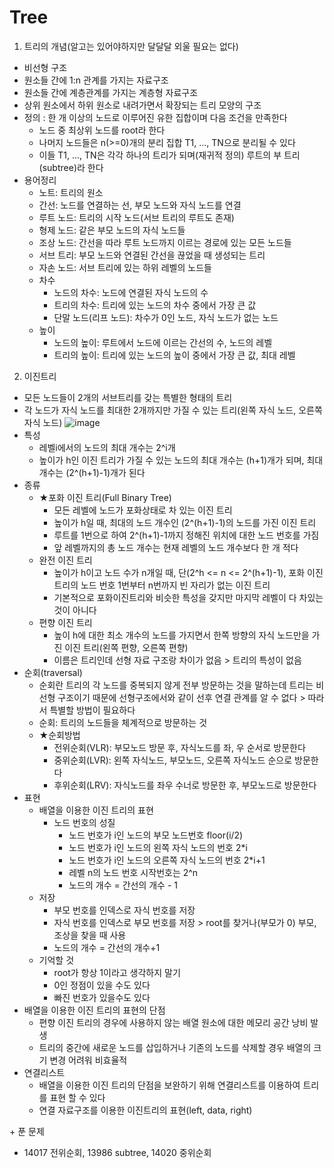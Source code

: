 # Tree
1. 트리의 개념(알고는 있어야하지만 달달달 외울 필요는 없다)
- 비선형 구조
- 원소들 간에 1:n 관계를 가지는 자료구조
- 원소들 간에 계층관계를 가지는 계층형 자료구조
- 상위 원소에서 하위 원소로 내려가면서 확장되는 트리 모양의 구조
- 정의 : 한 개 이상의 노드로 이루어진 유한 집합이며 다음 조건을 만족한다
  - 노드 중 최상위 노드를 root라 한다
  - 나머지 노드들은 n(>=0)개의 분리 집합 T1, ..., TN으로 분리될 수 있다
  - 이들 T1, ..., TN은 각각 하나의 트리가 되며(재귀적 정의) 루트의 부 트리(subtree)라 한다
- 용어정리
  - 노트: 트리의 원소
  - 간선: 노드를 연결하는 선, 부모 노드와 자식 노드를 연결
  - 루트 노드: 트리의 시작 노드(서브 트리의 루트도 존재)
  - 형제 노드: 같은 부모 노드의 자식 노드들
  - 조상 노드: 간선을 따라 루트 노드까지 이르는 경로에 있는 모든 노드들
  - 서브 트리: 부모 노드와 연결된 간선을 끊었을 때 생성되는 트리
  - 자손 노드: 서브 트리에 있는 하위 레벨의 노드들
  - 차수
    - 노드의 차수: 노드에 연결된 자식 노드의 수
    - 트리의 차수: 트리에 있는 노드의 차수 중에서 가장 큰 값
    - 단말 노드(리프 노드): 차수가 0인 노드, 자식 노드가 없는 노드
  - 높이
    - 노드의 높이: 루트에서 노드에 이르는 간선의 수, 노드의 레벨
    - 트리의 높이: 트리에 있는 노드의 높이 중에서 가장 큰 값, 최대 레벨

2. 이진트리
- 모든 노드들이 2개의 서브트리를 갖는 특별한 형태의 트리
- 각 노드가 자식 노드를 최대한 2개까지만 가질 수 있는 트리(왼쪽 자식 노드, 오른쪽 자식 노드)
  ![image](https://user-images.githubusercontent.com/122499274/220488682-1a860625-3f97-45c4-95b0-4cb7077c5e5d.png)
- 특성
  - 레벨i에서의 노드의 최대 개수는 2^i개
  - 높이가 h인 이진 트리가 가질 수 있는 노드의 최대 개수는 (h+1)개가 되며, 최대 개수는 (2^(h+1)-1)개가 된다
- 종류
  - ★포화 이진 트리(Full Binary Tree)
    - 모든 레벨에 노드가 포화상태로 차 있는 이진 트리
    - 높이가 h일 때, 최대의 노드 개수인 (2^(h+1)-1)의 노드를 가진 이진 트리
    - 루트를 1번으로 하여 2^(h+1)-1까지 정해진 위치에 대한 노드 번호를 가짐
    - 앞 레벨까지의 총 노드 개수는 현재 레벨의 노드 개수보다 한 개 적다
  - 완전 이진 트리
    - 높이가 h이고 노드 수가 n개일 때, 단(2^h <= n <= 2^(h+1)-1), 포화 이진 트리의 노드 번호 1번부터 n번까지 빈 자리가 없는 이진 트리
    - 기본적으로 포화이진트리와 비슷한 특성을 갖지만 마지막 레벨이 다 차있는 것이 아니다
  - 편향 이진 트리
    - 높이 h에 대한 최소 개수의 노드를 가지면서 한쪽 방향의 자식 노드만을 가진 이진 트리(왼쪽 편향, 오른쪽 편향)
    - 이름은 트리인데 선형 자료 구조랑 차이가 없음 > 트리의 특성이 없음
- 순회(traversal)
  - 순회란 트리의 각 노드를 중복되지 않게 전부 방문하는 것을 말하는데 트리는 비 선형 구조이기 때문에 선형구조에서와 같이 선후 연결 관계를 알 수 없다 > 따라서 특별할 방법이 필요하다
  - 순회: 트리의 노드들을 체계적으로 방문하는 것
  - ★순회방법
    - 전위순회(VLR): 부모노드 방문 후, 자식노드를 좌, 우 순서로 방문한다
    - 중위순회(LVR): 왼쪽 자식노드, 부모노드, 오른쪽 자식노드 순으로 방문한다
    - 후위순회(LRV): 자식노드를 좌우 수너로 방문한 후, 부모노드로 방문한다
- 표현
  - 배열을 이용한 이진 트리의 표현
    - 노드 번호의 성질
      - 노드 번호가 i인 노드의 부모 노드번호 floor(i/2) 
      - 노드 번호가 i인 노드의 왼쪽 자식 노드의 번호 2*i
      - 노드 번호가 i인 노드의 오른쪽 자식 노드의 번호 2*i+1
      - 레벨 n의 노드 번호 시작번호는 2^n
      - 노드의 개수 = 간선의 개수 - 1
  - 저장
    - 부모 번호를 인덱스로 자식 번호를 저장
    - 자식 번호를 인덱스로 부모 번호를 저장 > root를 찾거나(부모가 0) 부모, 조상을 찾을 때 사용
    - 노드의 개수 = 간선의 개수+1
  - 기억할 것
    - root가 항상 1이라고 생각하지 말기
    - 0인 정점이 있을 수도 있다
    - 빠진 번호가 있을수도 있다
- 배열을 이용한 이진 트리의 표현의 단점
  - 편향 이진 트리의 경우에 사용하지 않는 배열 원소에 대한 메모리 공간 낭비 발생
  - 트리의 중간에 새로운 노드를 삽입하거나 기존의 노드를 삭제할 경우 배열의 크기 변경 어려워 비효율적
- 연결리스트
  - 배열을 이용한 이진 트리의 단점을 보완하기 위해 연결리스트를 이용하여 트리를 표현 할 수 있다
  - 연결 자료구조를 이용한 이진트리의 표현(left, data, right)


\+ 푼 문제
- 14017 전위순회, 13986 subtree, 14020 중위순회